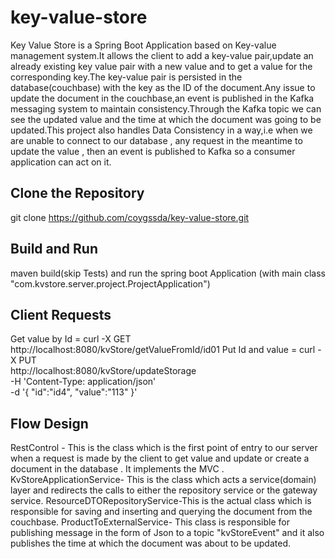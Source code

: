 # key-value-store

Key Value Store is a Spring Boot Application based on Key-value management system.It allows the client to add a key-value pair,update an already existing key value pair with a new value and to get a value for the corresponding key.The key-value pair is persisted in the database(couchbase) with the key as the ID of the document.Any issue to update the document in the couchbase,an event is published in the Kafka messaging system to maintain consistency.Through the Kafka topic we can see the updated value and the time at which the document was going to be updated.This project also handles Data Consistency in a way,i.e when we are unable to connect to our database , any request in the meantime to update the value , then an event is published to Kafka so a consumer application can act on it.

Clone the Repository
--------------------
git clone https://github.com/coygssda/key-value-store.git

Build and Run
-------------
maven build(skip Tests) and run the spring boot Application (with main class "com.kvstore.server.project.ProjectApplication")

Client Requests
---------------
Get value by Id   =      curl -X GET   http://localhost:8080/kvStore/getValueFromId/id01
Put Id and value  =     curl -X PUT \
  http://localhost:8080/kvStore/updateStorage \
  -H 'Content-Type: application/json' \
  -d '{
"id":"id4",
"value":"113"
}'

Flow Design
-----------
RestControl - This is the class which is the first point of entry to our server when a request is made by the client to get value and update or create a document in the database . It implements the MVC .
KvStoreApplicationService- This is the class which acts a service(domain) layer and redirects the calls to either the repository service or the gateway service.
ResourceDTORepositoryService-This is the actual class which is responsible for saving and inserting and querying the document from the couchbase.
ProductToExternalService- This class is responsible for publishing message in the form of Json to a topic "kvStoreEvent" and it also publishes the time at which the document was about to be updated.
